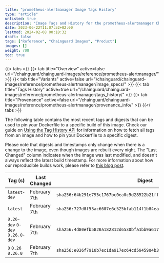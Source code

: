 ```yaml
---
title: "prometheus-alertmanager Image Tags History"
type: "article"
unlisted: true
description: "Image Tags and History for the prometheus-alertmanager Chainguard Image"
date: 2023-06-22T11:07:52+02:00
lastmod: 2024-02-08 00:18:32
draft: false
tags: ["Reference", "Chainguard Images", "Product"]
images: []
weight: 700
toc: true
---
```


{{< tabs >}}
{{< tab title="Overview" active=false url="/chainguard/chainguard-images/reference/prometheus-alertmanager/" >}}
{{< tab title="Variants" active=false url="/chainguard/chainguard-images/reference/prometheus-alertmanager/image_specs/" >}}
{{< tab title="Tags History" active=true url="/chainguard/chainguard-images/reference/prometheus-alertmanager/tags_history/" >}}
{{< tab title="Provenance" active=false url="/chainguard/chainguard-images/reference/prometheus-alertmanager/provenance_info/" >}}
{{</ tabs >}}

The following table contains the most recent tags and digests that can be used to pin your Dockerfile to a specific build of this image. Check our guide on [Using the Tag History API](/chainguard/chainguard-images/using-the-tag-history-api/) for information on how to fetch all tags from an image and how to pin your Dockerfile to a specific digest.

Please note that digests and timestamps only change when there is a change to the image, even though images are rebuilt every night. The "Last Changed" column indicates when the image was last modified, and doesn't always reflect the latest build timestamp. For more information about how our reproducible builds work, please refer to [this blog post](https://www.chainguard.dev/unchained/reproducing-chainguards-reproducible-image-builds).

| Tag (s)                          | Last Changed | Digest                                                                    |
|----------------------------------|--------------|---------------------------------------------------------------------------|
|  `latest-dev`                    | February 7th | `sha256:64b291e795c1767bc0ea0c5d28522b21fff0cf901a44bf7b62e4b448b6fa8f1a` |
|  `latest`                        | February 7th | `sha256:727d8f53ac6607e6c525bfab114f1b84ea874eb4846df557b28738ecc614e3b3` |
|  `0.26-dev` `0-dev` `0.26.0-dev` | February 7th | `sha256:4d80efb5820a182812d6530bfa1bb9a6178b657c4c7b659f835ad09ee9929759` |
|  `0` `0.26` `0.26.0`             | February 7th | `sha256:e036f7910b7ec1da917ec64cd5945904b38d528c0d631da930e99b0e57077659` |

